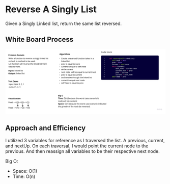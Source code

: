 # Reverse A Singly List

Given a Singly Linked list, return the same list reversed.

## White Board Process

![Reverse Singly List](./reverse_singly_list.jpg)

## Approach and Efficiency

I utilized 3 variables for reference as I traversed the list. A previous, current, and nextUp. On each traversal, I would point the current node to the previous. And then reassign all variables to be their respective next node.

Big O:

- Space: O(1)
- Time: O(n)

